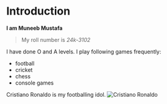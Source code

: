 # Introduction
**I am Muneeb Mustafa**
> My roll number is *24k-3102*

I have done O and A levels.
I play following games frequently:
+ football
+ cricket
+ chess
+ console games

Cristiano Ronaldo is my footballing idol.
![Cristiano Ronaldo](https://www.google.com/url?sa=i&url=https%3A%2F%2Fen.wikipedia.org%2Fwiki%2FList_of_career_achievements_by_Cristiano_Ronaldo&psig=AOvVaw13MWuUPy8nkgAv0yynx5SO&ust=1724783806718000&source=images&cd=vfe&opi=89978449&ved=0CBQQjRxqFwoTCJC1vNamk4gDFQAAAAAdAAAAABAE)

